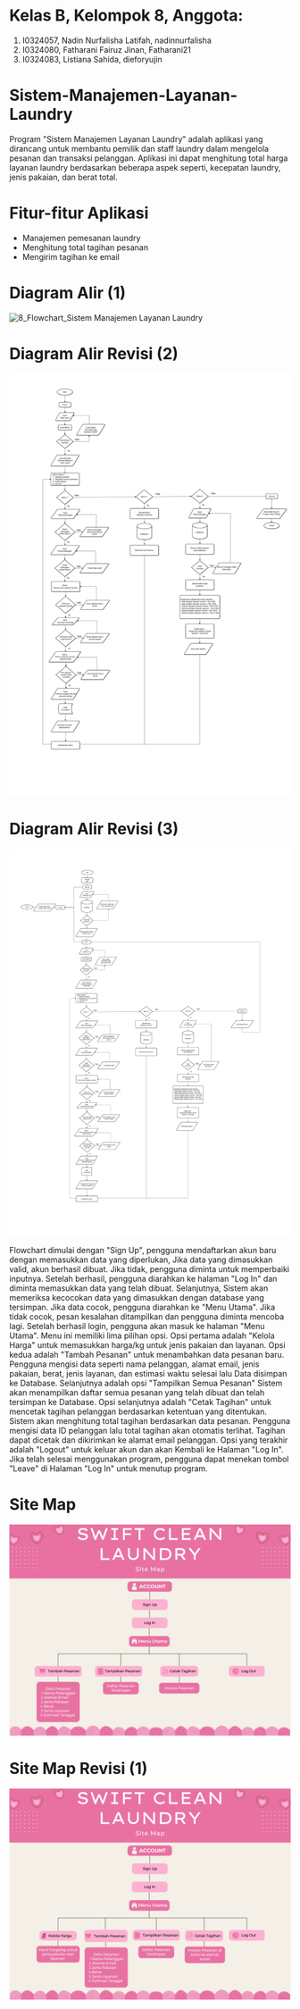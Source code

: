 # Kelas B, Kelompok 8, Anggota:
1. I0324057, Nadin Nurfalisha Latifah, nadinnurfalisha
2. I0324080, Fatharani Fairuz Jinan, Fatharani21
3. I0324083, Listiana Sahida, dieforyujin

# Sistem-Manajemen-Layanan-Laundry
Program "Sistem Manajemen Layanan Laundry" adalah aplikasi yang dirancang untuk membantu pemilik dan staff laundry dalam mengelola pesanan dan transaksi pelanggan. Aplikasi ini dapat menghitung total harga layanan laundry berdasarkan beberapa aspek seperti, kecepatan laundry, jenis pakaian, dan berat total.

# Fitur-fitur Aplikasi
- Manajemen pemesanan laundry
- Menghitung total tagihan pesanan
- Mengirim tagihan ke email

# Diagram Alir (1)
![8_Flowchart_Sistem Manajemen Layanan Laundry](https://github.com/user-attachments/assets/c4e80fbf-c338-4f8b-b7d8-9df7ad4b34c8)

# Diagram Alir Revisi (2)
![8_Flowchart_Sistem_Manajemen_Layanan_Laundry](https://github.com/Fatharani21/Sistem-Manajemen-Layanan-Laundry/blob/main/progress%20flowchart%20(2).drawio.png?raw=true)

# Diagram Alir Revisi (3)
![8_Flowchart_Sistem_Manajemen_Layanan_Laundry](https://github.com/Fatharani21/Sistem-Manajemen-Layanan-Laundry/blob/main/_progress%20flowchart%203.drawio.png)

Flowchart dimulai dengan "Sign Up", pengguna mendaftarkan akun baru dengan memasukkan data yang diperlukan, Jika data yang dimasukkan valid, akun berhasil dibuat. Jika tidak, pengguna diminta untuk memperbaiki inputnya. Setelah berhasil, pengguna diarahkan ke halaman "Log In" dan diminta memasukkan  data yang telah dibuat. Selanjutnya, Sistem akan memeriksa kecocokan data yang dimasukkan dengan database yang tersimpan. Jika data cocok, pengguna diarahkan ke "Menu Utama". Jika tidak cocok, pesan kesalahan ditampilkan dan pengguna diminta mencoba lagi. Setelah berhasil login, pengguna akan masuk ke halaman "Menu Utama". Menu ini memiliki lima pilihan opsi. Opsi pertama adalah "Kelola Harga" untuk memasukkan harga/kg untuk jenis pakaian dan layanan. Opsi kedua adalah "Tambah Pesanan" untuk menambahkan data pesanan baru. Pengguna mengisi data seperti nama pelanggan, alamat email, jenis pakaian, berat, jenis layanan, dan estimasi waktu selesai lalu Data disimpan ke Database. Selanjutnya adalah opsi "Tampilkan Semua Pesanan" Sistem akan menampilkan daftar semua pesanan yang telah dibuat dan telah tersimpan ke Database. Opsi selanjutnya adalah  "Cetak Tagihan" untuk mencetak tagihan pelanggan berdasarkan ketentuan yang ditentukan. Sistem akan menghitung total tagihan berdasarkan data pesanan. Pengguna mengisi data ID pelanggan lalu total tagihan akan otomatis terlihat. Tagihan dapat dicetak dan dikirimkan ke alamat email pelanggan. Opsi yang terakhir adalah "Logout" untuk keluar akun dan akan Kembali ke Halaman "Log In". Jika telah selesai menggunakan program, pengguna dapat menekan tombol "Leave" di Halaman "Log In" untuk menutup program.

# Site Map
![Sitemap_Sistem_Manajemen_Layanan_Laundry](https://github.com/Fatharani21/Sistem-Manajemen-Layanan-Laundry/blob/main/Site%20Map.png)

# Site Map Revisi (1)
![Sitemap_Sistem_Manajemen_Layanan_Laundry](https://github.com/Fatharani21/Sistem-Manajemen-Layanan-Laundry/blob/main/Revisi_SiteMap.png)

